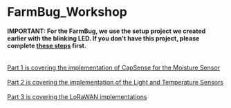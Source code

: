 # FarmBug_Workshop

**IMPORTANT: For the FarmBug, we use the setup project we created earlier with the blinking LED. If you don't have this project, please complete [these steps](https://github.com/onethinx/Workshop_29May2023#2-farmbug-project-chip-configuration-firmware-coding-and-debugging) first.**
<br><br><br>
[Part 1 is covering the implementation of CapSense for the Moisture Sensor](https://github.com/onethinx/FarmBug_Workshop/tree/main/Part_1_Adding_Moisture_Sensor)<br><br>
[Part 2 is covering the implementation of the Light and Temperature Sensors](https://github.com/onethinx/FarmBug_Workshop/tree/main/Part_2_Implementing_Light_and_Temperature)<br><br>
[Part 3 is covering the LoRaWAN implementations](https://github.com/onethinx/FarmBug_Workshop/tree/main/Part_3_Implementing_LoRaWAN)<br><br>

